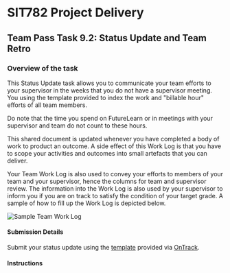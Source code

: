<div id="banner"></div>

# SIT782 Project Delivery
## Team Pass Task 9.2: Status Update and Team Retro

### Overview of the task
This Status Update task allows you to communicate your team efforts to your supervisor in the weeks that you do not have a supervisor meeting. You using the template provided to index the work and "billable hour" efforts of all team members.

Do note that the time you spend on FutureLearn or in meetings with your supervisor and team do not count to these hours.

This shared document is updated whenever you have completed a body of work to product an outcome. A side effect of this Work Log is that you have to scope your activities and outcomes into small artefacts that you can deliver.

Your Team Work Log is also used to convey your efforts to members of your team and your supervisor, hence the columns for team and supervisor review. The information into the Work Log is also used by your supervisor to inform you if you are on track to satisfy the condition of your target grade. A sample of how to fill up the Work Log is depicted below.

![Sample Team Work Log](images/worklog.png)

#### Submission Details
Submit your status update using the [template](https://deakin365.sharepoint.com/:f:/s/SIT782-Project-Delivery/Er_q6e6Iw0pIokUor-k26lQBcAkdM-BWb6PdWwlOxWLxbQ?e=NmuOYy) provided via [OnTrack](https://ontrack.deakin.edu.au).

#### Instructions
